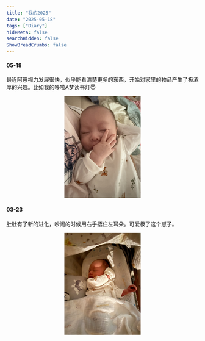 ```yaml
---
title: "我的2025"
date: "2025-05-18"
tags: ["Diary"]
hideMeta: false
searchHidden: false
ShowBreadCrumbs: false
---
```


#### 05-18
最近阿崽视力发展很快，似乎能看清楚更多的东西，开始对家里的物品产生了极浓厚的兴趣。比如我的哆啦A梦读书灯😇
 <center class="half">
<img src="images/IMG_0518_2.jpeg" width="200">
 </center>


#### 03-23
肚肚有了新的进化，吵闹的时候用右手捂住左耳朵。可爱极了这个崽子。
 <center class="half">
<img src="images/IMG_0323_1.jpeg" width="200">
 </center>